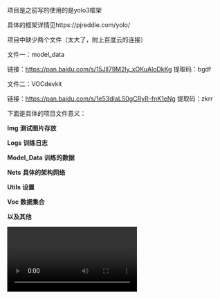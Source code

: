 项目是之前写的使用的是yolo3框架

具体的框架详情见https://pjreddie.com/yolo/

项目中缺少两个文件（太大了，附上百度云的连接）

文件一：model_data

链接：https://pan.baidu.com/s/15Jll79M2ly_xOKuAloDkKg 
提取码：bgdf 

文件二：VOCdevkit

链接：https://pan.baidu.com/s/1e53dIaLS0gCRyR-fnK1eNg 
提取码：zkrr 



下面是具体的项目文件意义：



**Img** **测试图片存放**

**Logs** **训练日志**

**Model_Data** **训练的数据**

**Nets** **具体的架构网络**

**Utils** **设置**

**Voc** **数据集合**

**以及其他**

<video src="../demo1.mp4"></video>





